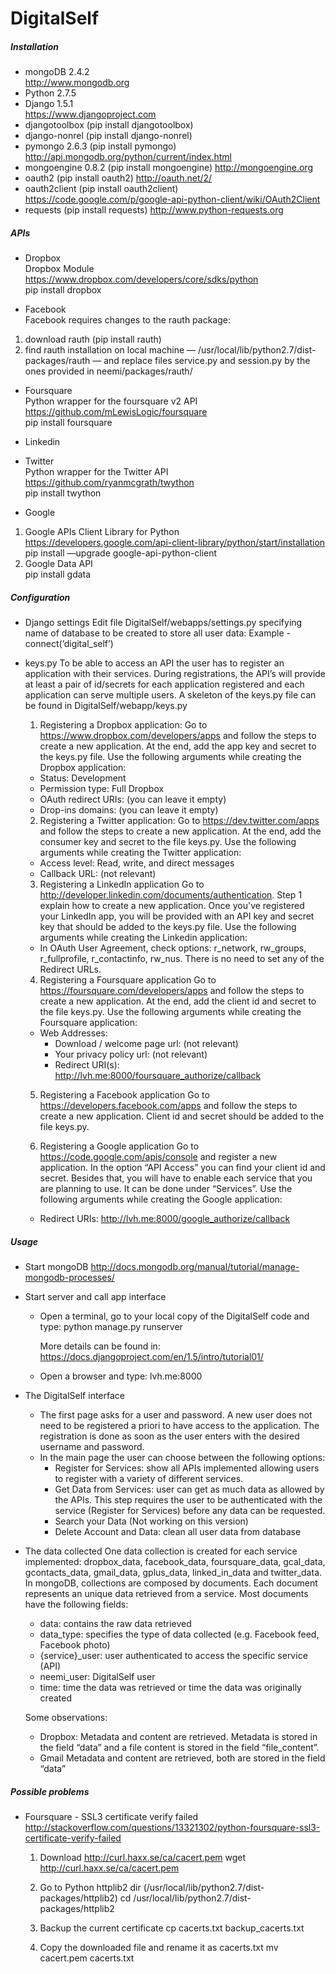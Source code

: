 DigitalSelf
===========


##### Installation 	
 - mongoDB 2.4.2  
   <http://www.mongodb.org>    
 - Python 2.7.5     
 - Django 1.5.1   
   <https://www.djangoproject.com>   
 - djangotoolbox (pip install djangotoolbox)
 - django-nonrel (pip install django-nonrel)  
 - pymongo 2.6.3 (pip install pymongo)
   <http://api.mongodb.org/python/current/index.html>      
 - mongoengine 0.8.2 (pip install mongoengine)
   <http://mongoengine.org>  
 - oauth2 (pip install oauth2)
   <http://oauth.net/2/>  
 - oauth2client (pip install oauth2client)
   <https://code.google.com/p/google-api-python-client/wiki/OAuth2Client>
 - requests (pip install requests) 
   <http://www.python-requests.org>     


##### APIs     
- Dropbox     
 Dropbox Module      
 <https://www.dropbox.com/developers/core/sdks/python>       
 pip install dropbox	        

- Facebook     
 Facebook requires changes to the rauth package:     
 1. download rauth  (pip install rauth)     
 2. find rauth installation on local machine — /usr/local/lib/python2.7/dist-packages/rauth — and replace files service.py and session.py by the ones provided in neemi/packages/rauth/     

- Foursquare       
 Python wrapper for the foursquare v2 API           
 <https://github.com/mLewisLogic/foursquare>         
 pip install foursquare       

- Linkedin     
	
- Twitter        
 Python wrapper for the Twitter API         
 <https://github.com/ryanmcgrath/twython>         
 pip install twython           

- Google         
 1. Google APIs Client Library for Python        
 <https://developers.google.com/api-client-library/python/start/installation>         
 pip install —upgrade google-api-python-client             
 2. Google Data API                
 pip install gdata                     


##### Configuration 
- Django settings
  Edit file DigitalSelf/webapps/settings.py specifying name of database to be created to store all user data:
		Example - connect(‘digital_self’)

- keys.py
  To be able to access an API the user has to register an application with their services. During registrations, the API’s will provide at least a pair of id/secrets for each application registered and each application can serve multiple users.
  A skeleton of the keys.py file can be found in DigitalSelf/webapp/keys.py
  
  1. Registering a Dropbox application:
	Go to <https://www.dropbox.com/developers/apps> and follow the steps to create a new application. At the end, add the app key and secret to the keys.py file.
    Use the following arguments while creating the Dropbox application:
    - Status: Development
    - Permission type: Full Dropbox
    - OAuth redirect URIs: (you can leave it empty)
    - Drop-ins domains: (you can leave it empty)     

  2. Registering a Twitter application:
    Go to <https://dev.twitter.com/apps> and follow the steps to create a new application. At the end, add the consumer key and secret to the file keys.py.
	Use the following arguments while creating the Twitter application:
	- Access level: Read, write, and direct messages
	- Callback URL: (not relevant)

  3. Registering a LinkedIn application
	Go to <http://developer.linkedin.com/documents/authentication>. Step 1 explain how to create a new application. Once you've registered your LinkedIn app, you will be provided with an API key and secret key that should be added to the keys.py file.
	Use the following arguments while creating the Linkedin application:
    - In OAuth User Agreement, check options: r_network, rw_groups, r_fullprofile, r_contactinfo, rw_nus. There is no need to set any of the Redirect URLs.

  4. Registering a Foursquare application
    Go to <https://foursquare.com/developers/apps> and follow the steps to create a new application. At the end, add the client id and secret to the file keys.py.
	Use the following arguments while creating the Foursquare application:
    - Web Addresses:
      - Download / welcome page url: (not relevant)
      - Your privacy policy url: (not relevant)
      - Redirect URI(s): <http://lvh.me:8000/foursquare_authorize/callback>

  5. Registering a Facebook application
	Go to <https://developers.facebook.com/apps> and follow the steps to create a new application. Client id and secret should be added to the file keys.py.

  6. Registering a Google application
   Go to <https://code.google.com/apis/console> and register a new application. In the option “API Access” you can find your client id and secret. Besides that, you will have to enable each service that you are planning to use. It can be done under “Services”.
	Use the following arguments while creating the Google application:
    - Redirect URIs: <http://lvh.me:8000/google_authorize/callback>


##### Usage
- Start mongoDB
  <http://docs.mongodb.org/manual/tutorial/manage-mongodb-processes/>

- Start server and call app interface
  - Open a terminal, go to your local copy of the DigitalSelf code and type:
    python manage.py runserver

    More details can be found in: 
			<https://docs.djangoproject.com/en/1.5/intro/tutorial01/>

  - Open a browser and type:
    lvh.me:8000

- The DigitalSelf interface
  - The first page asks for a user and password. A new user does not need to be registered a priori to have access to the application. The registration is done as soon as the user enters with the desired username and password. 
  - In the main page the user can choose between the following options:
	- Register for Services: show all APIs implemented allowing users to register with a variety of different services.
	- Get Data from Services: user can get as much data as allowed by the APIs. This step requires the user to be authenticated with the service (Register for Services) before any data can be requested.
	- Search your Data (Not working on this version)
	- Delete Account and Data: clean all user data from database

- The data collected
  One data collection is created for each service implemented: dropbox_data, facebook_data, foursquare_data, gcal_data, gcontacts_data, gmail_data, gplus_data, linked_in_data and twitter_data.
  In mongoDB, collections are composed by documents. Each document represents an unique data retrieved from a service. Most documents have the following fields:
	- data: contains the raw data retrieved
	- data_type: specifies the type of data collected (e.g. Facebook feed, Facebook photo)
	- {service}_user: user authenticated to access the specific service (API)
	- neemi_user: DigitalSelf user
	- time: time the data was retrieved or time the data was originally created

	Some observations:		
	- Dropbox:
	Metadata and content are retrieved. Metadata is stored in the field “data” and a file content is stored in the field “file_content”. 
	- Gmail
	Metadata and content are retrieved, both are stored in the field “data”


##### Possible problems

- Foursquare - SSL3 certificate verify failed
  <http://stackoverflow.com/questions/13321302/python-foursquare-ssl3-certificate-verify-failed>

  1. Download <http://curl.haxx.se/ca/cacert.pem>
     wget <http://curl.haxx.se/ca/cacert.pem>

  2. Go to Python httplib2 dir (/usr/local/lib/python2.7/dist-packages/httplib2)
     cd /usr/local/lib/python2.7/dist-packages/httplib2

  3. Backup the current certificate
     cp cacerts.txt backup_cacerts.txt

  4. Copy the downloaded file and rename it as cacerts.txt
	 mv cacert.pem cacerts.txt 

